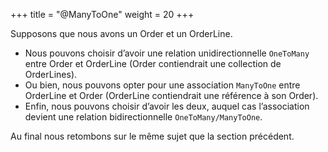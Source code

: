 +++
title = "@ManyToOne"
weight = 20
+++

Supposons que nous avons un Order et un OrderLine. 
- Nous pouvons choisir d’avoir une relation unidirectionnelle `OneToMany` entre Order et OrderLine (Order contiendrait une collection de OrderLines). 
- Ou bien, nous pouvons opter pour une association `ManyToOne` entre OrderLine et Order (OrderLine contiendrait une référence à son Order). 
- Enfin, nous pouvons choisir d’avoir les deux, auquel cas l’association devient une relation bidirectionnelle `OneToMany/ManyToOne`.

Au final nous retombons sur le même sujet que la section précédent.


<!--- 
> [!ressource] Ressources
> - [KooR - Mapping d'une relation @ManyToOne](https://koor.fr/Java/TutorialJEE/jee_jpa_many_to_one.wp)

Attention : en base de données, vous avez deux manières de représenter une relation de type « Many-to-One ».
- Mapping d'une relation @ManyToOne sans table d'association : dans ce cas, la clé de jointure, permettant la mise en relation, sera portée par la table associée à la classe.
    - également le cas de la relation bidirectionnelle 
- Mapping d'une relation @ManyToOne avec table d'association : dans ce cas, une troisième table (non associée à une entité JPA) servira à stocker les paires de clés de mise en relations.

## Sans table d'association
Nous souhaitons représenter la relation un utilisateur peut avoir plusieurs commandes. C'est la classe `Commande` qui tiendra l'association, en effet, si nous représentons la structure relationnelle SQL nous avons
```sql
CREATE TABLE T_Users (
    idUser              int         PRIMARY KEY AUTO_INCREMENT,
    login               varchar(20) NOT NULL,
    password            varchar(20) NOT NULL,
    connectionNumber    int         NOT NULL DEFAULT 0
);

CREATE TABLE T_Commands (
    idCommand       int         PRIMARY KEY AUTO_INCREMENT,
    idUser          int         NOT NULL REFERENCES T_Users(IdUser),
    commandDate     datetime    NOT NULL DEFAULT CURRENT_TIMESTAMP
);
```

```java
@Entity
@Table(name = "T_Users")
public class User {

    @Id
    @GeneratedValue(strategy = GenerationType.IDENTITY)
    private int idUser;

    private String login;

    private String password;

    private int connectionNumber;
```

```java

@Entity
@Table(name = "T_Commands")
public class Command {

    @Id
    @GeneratedValue(strategy = GenerationType.IDENTITY)
    private int idCommand;

    @ManyToOne
    @JoinColumn(name = "idUser", nullable = false)
    private User user;
```

Si vous le souhaitez, il est possible de cascader certaines actions initiées sur une instance de la classe Command à l'instance de type User qui lui est associée. Les actions pouvant être cascadées sont : `DETACH`, `MERGE`, `PERSIST` `REFRESH` et `REMOVE`. Par exemple, si l'on cascade le `REMOVE`, une suppression d'une instance de commande entraînera une suppression automatiquement de l'utilisateur associée. Nous reviendrons sur ces possibilités ultérieurement. En utilisant la constante CascadeType.ALL on demande à cascader toutes ces actions. 

```java
@Entity 
@Table(name = "T_Commands")
public class Command {

    @ManyToOne( cascade = CascadeType.ALL )
    @JoinColumn( name="idUser" )
    private User user;            
}
```

Et,  il est aussi possible d'imposer la présence d'une instance de type User pour chaque commande en fixant l'attribut nullable à false sur l'annotation @JoinColumn : `@JoinColumn( name="idUser", nullable=false )`

## Relation bidirectionnelle  
```java
@Entity
@Table(name = "T_Users")
public class User {
    ...

    // Bidirectional relationship
    @OneToMany(mappedBy = "user")
    private Set<Command> commands;
```

Et la classe `Commande` reste inchangée

## Avec table d'association
Nous aurons une table de jointure permettant de faire l'association
```sql
CREATE TABLE T_Commands_Users_Associations (
    IdCommand   int   NOT NULL REFERENCES T_Commands(IdCommand),
    IdUser      int   NOT NULL UNIQUE REFERENCES T_Users(IdUser)
);
```

```java
@Entity
@Table(name = "T_Commands")
public class Command {

    @Id
    @GeneratedValue(strategy = GenerationType.IDENTITY)
    private int idCommand;

    @ManyToOne
    @JoinTable(
        name = "T_Commands_Users_Associations",
        joinColumns = @JoinColumn(name = "idCommand"),
        inverseJoinColumns = @JoinColumn(name = "idUser")
    )
    private User user;
}
```

```java
@Entity
@Table(name = "T_Users")
public class User {
    ...

    // Bidirectional relationship with Command
    @OneToMany(mappedBy = "user")
    private Set<Command> commands = new HashSet<>();
```

-->